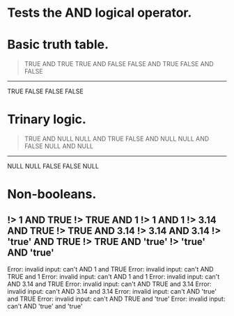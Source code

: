 # Tests the AND logical operator.

# Basic truth table.
> TRUE AND TRUE
> TRUE AND FALSE
> FALSE AND TRUE
> FALSE AND FALSE
---
TRUE
FALSE
FALSE
FALSE

# Trinary logic.
> TRUE AND NULL
> NULL AND TRUE
> FALSE AND NULL
> NULL AND FALSE
> NULL AND NULL
---
NULL
NULL
FALSE
FALSE
NULL

# Non-booleans.
!> 1 AND TRUE
!> TRUE AND 1
!> 1 AND 1
!> 3.14 AND TRUE
!> TRUE AND 3.14
!> 3.14 AND 3.14
!> 'true' AND TRUE
!> TRUE AND 'true'
!> 'true' AND 'true'
---
Error: invalid input: can't AND 1 and TRUE
Error: invalid input: can't AND TRUE and 1
Error: invalid input: can't AND 1 and 1
Error: invalid input: can't AND 3.14 and TRUE
Error: invalid input: can't AND TRUE and 3.14
Error: invalid input: can't AND 3.14 and 3.14
Error: invalid input: can't AND 'true' and TRUE
Error: invalid input: can't AND TRUE and 'true'
Error: invalid input: can't AND 'true' and 'true'
